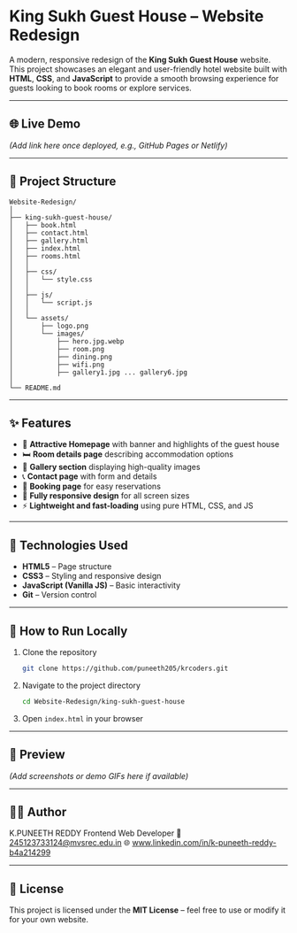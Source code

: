 # King Sukh Guest House – Website Redesign

A modern, responsive redesign of the **King Sukh Guest House** website. This project showcases an elegant and user-friendly hotel website built with **HTML**, **CSS**, and **JavaScript** to provide a smooth browsing experience for guests looking to book rooms or explore services.

---

## 🌐 Live Demo

*(Add link here once deployed, e.g., GitHub Pages or Netlify)*

---

## 📁 Project Structure

```
Website-Redesign/
│
├── king-sukh-guest-house/
│   ├── book.html
│   ├── contact.html
│   ├── gallery.html
│   ├── index.html
│   ├── rooms.html
│   │
│   ├── css/
│   │   └── style.css
│   │
│   ├── js/
│   │   └── script.js
│   │
│   └── assets/
│       ├── logo.png
│       └── images/
│           ├── hero.jpg.webp
│           ├── room.png
│           ├── dining.png
│           ├── wifi.png
│           ├── gallery1.jpg ... gallery6.jpg
│
└── README.md
```

---

## ✨ Features

* 🏨 **Attractive Homepage** with banner and highlights of the guest house
* 🛏️ **Room details page** describing accommodation options
* 📸 **Gallery section** displaying high-quality images
* 📞 **Contact page** with form and details
* 🧾 **Booking page** for easy reservations
* 📱 **Fully responsive design** for all screen sizes
* ⚡ **Lightweight and fast-loading** using pure HTML, CSS, and JS

---

## 🧩 Technologies Used

* **HTML5** – Page structure
* **CSS3** – Styling and responsive design
* **JavaScript (Vanilla JS)** – Basic interactivity
* **Git** – Version control

---

## 🚀 How to Run Locally

1. Clone the repository

   ```bash
   git clone https://github.com/puneeth205/krcoders.git
   ```
2. Navigate to the project directory

   ```bash
   cd Website-Redesign/king-sukh-guest-house
   ```
3. Open `index.html` in your browser

---

## 📸 Preview

*(Add screenshots or demo GIFs here if available)*

---

## 👨‍💻 Author

K.PUNEETH REDDY
Frontend Web Developer
📧 245123733124@mvsrec.edu.in
🌐 www.linkedin.com/in/k-puneeth-reddy-b4a214299

---

## 📄 License

This project is licensed under the **MIT License** – feel free to use or modify it for your own website.
